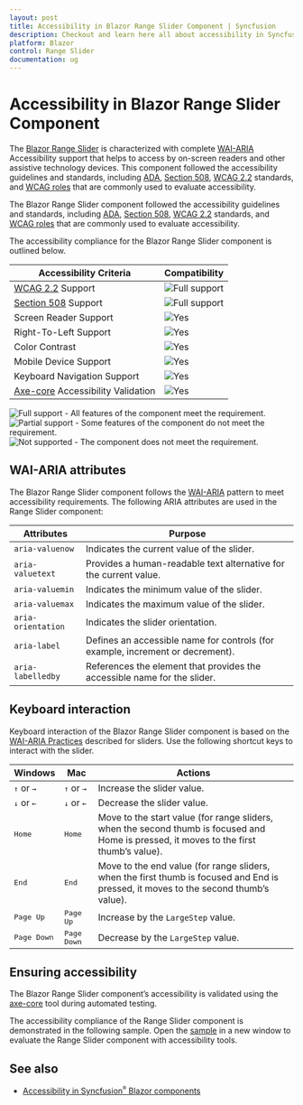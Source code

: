 ```yaml
---
layout: post
title: Accessibility in Blazor Range Slider Component | Syncfusion
description: Checkout and learn here all about accessibility in Syncfusion Blazor Range Slider component and more.
platform: Blazor
control: Range Slider
documentation: ug
---
```


# Accessibility in Blazor Range Slider Component

The [Blazor Range Slider](https://www.syncfusion.com/blazor-components/blazor-range-slider) is characterized with complete [WAI-ARIA](https://www.w3.org/TR/wai-aria-practices/#slider) Accessibility support that helps to access by on-screen readers and other assistive technology devices. This component followed the accessibility guidelines and standards, including [ADA](https://www.ada.gov/), [Section 508](https://www.section508.gov/), [WCAG 2.2](https://www.w3.org/TR/WCAG22/) standards, and [WCAG roles](https://www.w3.org/TR/wai-aria/#roles) that are commonly used to evaluate accessibility.

The Blazor Range Slider component followed the accessibility guidelines and standards, including [ADA](https://www.ada.gov/), [Section 508](https://www.section508.gov/), [WCAG 2.2](https://www.w3.org/TR/WCAG22/) standards, and [WCAG roles](https://www.w3.org/TR/wai-aria/#roles) that are commonly used to evaluate accessibility.

The accessibility compliance for the Blazor Range Slider component is outlined below.

| Accessibility Criteria | Compatibility |
| -- | -- |
| [WCAG 2.2](https://www.w3.org/TR/WCAG22/) Support | <img src="https://cdn.syncfusion.com/content/images/documentation/full.png" alt="Full support"> |
| [Section 508](https://www.section508.gov/) Support | <img src="https://cdn.syncfusion.com/content/images/documentation/full.png" alt="Full support"> |
| Screen Reader Support | <img src="https://cdn.syncfusion.com/content/images/landing-page/yes.png" alt="Yes"> |
| Right-To-Left Support | <img src="https://cdn.syncfusion.com/content/images/landing-page/yes.png" alt="Yes"> |
| Color Contrast | <img src="https://cdn.syncfusion.com/content/images/landing-page/yes.png" alt="Yes"> |
| Mobile Device Support | <img src="https://cdn.syncfusion.com/content/images/landing-page/yes.png" alt="Yes"> |
| Keyboard Navigation Support | <img src="https://cdn.syncfusion.com/content/images/landing-page/yes.png" alt="Yes"> |
| [Axe-core](https://www.nuget.org/packages/Deque.AxeCore.Playwright) Accessibility Validation | <img src="https://cdn.syncfusion.com/content/images/landing-page/yes.png" alt="Yes"> |

<style>
    .post .post-content img {
        display: inline-block;
        margin: 0.5em 0;
    }
</style>

<div><img src="https://cdn.syncfusion.com/content/images/landing-page/yes.png" alt="Full support"> - All features of the component meet the requirement.</div>

<div><img src="https://cdn.syncfusion.com/content/images/documentation/partial.png" alt="Partial support"> - Some features of the component do not meet the requirement.</div>

<div><img src="https://cdn.syncfusion.com/content/images/landing-page/no.png" alt="Not supported"> - The component does not meet the requirement.</div>

## WAI-ARIA attributes

The Blazor Range Slider component follows the [WAI-ARIA](https://www.w3.org/WAI/ARIA/apg/patterns/slider/) pattern to meet accessibility requirements. The following ARIA attributes are used in the Range Slider component:

| **Attributes** | **Purpose** |
| --- | --- |
| `aria-valuenow` | Indicates the current value of the slider. |
| `aria-valuetext`| Provides a human-readable text alternative for the current value. |
| `aria-valuemin` | Indicates the minimum value of the slider. |
| `aria-valuemax` | Indicates the maximum value of the slider. |
| `aria-orientation` | Indicates the slider orientation. |
| `aria-label` | Defines an accessible name for controls (for example, increment or decrement). |
| `aria-labelledby` | References the element that provides the accessible name for the slider. |

## Keyboard interaction

Keyboard interaction of the Blazor Range Slider component is based on the [WAI-ARIA Practices](https://www.w3.org/TR/wai-aria-practices/#slider) described for sliders. Use the following shortcut keys to interact with the slider.

| Windows | Mac | Actions |
| --- | --- | --- |
| <kbd>↑</kbd> or <kbd>→</kbd> | <kbd>↑</kbd> or <kbd>→</kbd> | Increase the slider value. |
| <kbd>↓</kbd> or <kbd>←</kbd> | <kbd>↓</kbd> or <kbd>←</kbd> | Decrease the slider value. |
| <kbd>Home</kbd> | <kbd>Home</kbd> | Move to the start value (for range sliders, when the second thumb is focused and Home is pressed, it moves to the first thumb’s value). |
| <kbd>End</kbd> | <kbd>End</kbd> | Move to the end value (for range sliders, when the first thumb is focused and End is pressed, it moves to the second thumb’s value). |
| <kbd>Page Up</kbd> | <kbd>Page Up</kbd> | Increase by the `LargeStep` value. |
| <kbd>Page Down</kbd> | <kbd>Page Down</kbd> | Decrease by the `LargeStep` value. |

## Ensuring accessibility

The Blazor Range Slider component’s accessibility is validated using the [axe-core](https://www.nuget.org/packages/Deque.AxeCore.Playwright) tool during automated testing.

The accessibility compliance of the Range Slider component is demonstrated in the following sample. Open the [sample](https://blazor.syncfusion.com/accessibility/slider) in a new window to evaluate the Range Slider component with accessibility tools.

## See also

* [Accessibility in Syncfusion<sup style="font-size:70%">&reg;</sup> Blazor components](https://blazor.syncfusion.com/documentation/common/accessibility)